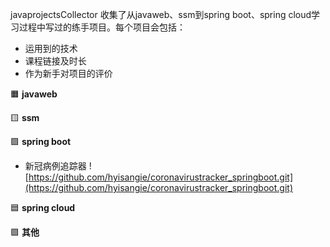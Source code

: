javaprojectsCollector 收集了从javaweb、ssm到spring boot、spring cloud学习过程中写过的练手项目。每个项目会包括：
* 运用到的技术
* 课程链接及时长
* 作为新手对项目的评价

🟧 **javaweb**

🟨 **ssm**

🟩 **spring boot**
* 新冠病例追踪器 ![https://github.com/hyisangie/coronavirustracker_springboot.git](https://github.com/hyisangie/coronavirustracker_springboot.git)

🟦 **spring cloud**

🟪 **其他**

